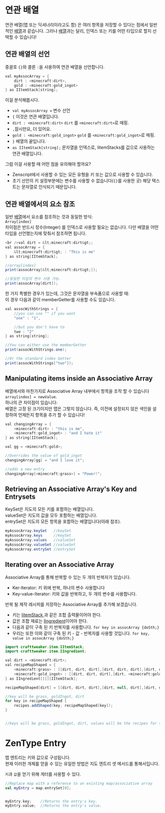 # 연관 배열

연관 배열(맵 또는 딕셔너리이라고도 함) 은 여러 항목을 저장할 수 있다는 점에서 일반적인 [배열](Arrays_and_Loops/)과 같습니다. 그러나 [배열](Arrays_and_Loops/)과는 달리, 인덱스 또는 키를 어떤 타입으로 할지 선택할 수 있습니다!

## 연관 배열의 선언

중괄호 `{}`와 콜론 `:`을 사용하여 연관 배열을 선언합니다.

```JAVA
val myAssocArray = {
    dirt : <minecraft:dirt>,
    gold : <minecraft:gold_ingot>
} as IItemStack[string];
```

이걸 분석해봅시다.

- `val myAssocArray =` 변수 선언
- `{` 이것은 연관 배열입니다.
- `dirt : <minecraft:dirt>` `dirt` 를 `<minecraft:dirt>`로 매핑.
- `,`잠시만요, 더 있어요.
- `gold : <minecraft:gold_ingot>` `gold` 를 `<minecraft:gold_ingot>`로 매핑.
- `}` 배열의 끝입니다.
- `as IItemStack[string];` 문자열을 인덱스로, IitemStacks를 값으로 사용하는 연관 배열입니다.

그럼 이걸 사용할 때 어떤 점을 유의해야 할까요?

- Zenscript에서 사용할 수 있는 모든 유형을 키 또는 값으로 사용할 수 있습니다.
- 초기 선언의 키 설정부분에는 변수를 사용할 수 없습니다(`{}`를 사용한 곳) 해당 택스트는 문자열로 인식되기 때문입니다.

## 연관 배열에서의 요소 참조

일반 [배열](Arrays_and_Loops/)에서 요소를 참조하는 것과 동일한 방식:  
`Array[index]`  
차이점은 반드시 정수(Integer) 를 인덱스로 사용할 필요는 없습니다. 다만 배열을 어떤 타입을 선언했는지에 맞춰서 참조하면 됩니다.

```JAVA
<br />val dirt = &lt;minecraft:dirt&gt;;
val assocArray = {
    &lt;minecraft:dirt&gt; : "This is me"
} as string[IItemStack];

//array[index]
print(assocArray[&lt;minecraft:dirt&gt;]);

//동일한 타입의 변수 사용 가능. 
print(assocArray[dirt]);
```

한 가지 특별한 경우가 있는데, 그것은 문자열을 부속품으로 사용할 때:   
이 경우 다음과 같이 memberGetter를 사용할 수도 있습니다.

```JAVA
val assocWithStrings = {
    //you can use "" if you want
    "one" : "1",

    //but you don't have to
    two : "2"
} as string[string];

//You can either use the memberGetter
print(assocWithStrings.one);

//Or the standard index Getter
print(assocWithStrings["two"]);
```

## Manipulating items inside an Associative Array

배열에서와 마찬가지로 Associative Array 내부에서 항목을 조작 할 수 있습니다 `array[index] = newValue`.  
하나의 큰 차이점이 있습니다:  
배열은 고정 된 크기이지만 맵은 그렇지 않습니다. 즉, 이전에 설정되지 않은 색인을 설정하여 언제든지 항목을 추가 할 수 있습니다!

```JAVA
val changingArray = {
    <minecraft:dirt> : "this is me",
    <minecraft:gold_ingot> : "and I hate it"
} as string[IItemStack];

val gg = <minecraft:gold>;

//Overrides the value of gold_ingot
changingArray[gg] = "and I love it";

//adds a new entry
changingArray[<minecraft:grass>] = "Power!";
```

## Retrieving an Associative Array's Key and Entrysets

KeySet은 지도의 모든 키를 포함하는 배열입니다.  
valueSet은 지도의 값을 모두 포함하는 배열입니다.  
entrySet은 지도의 모든 항목을 포함하는 배열입니다(아래 참조).

```JAVA
myAssocArray.keySet   //keySet
myAssocArray.keys     //keySet
myAssocArray.values   //valueSet
myAssocArray.valueSet //valueSet
myAssocArray.entrySet //entrySet
```

## Iterating over an Associative Array

Associative Array를 통해 반복할 수 있는 두 개의 반복자가 있습니다.

- Ker-lterator: 키 위에 반복, 하나의 변수 사용합니다
- Key-value-Iterator: 키와 값을 반복하고, 두 개의 변수를 사용합니다.

반복 될 제작 레시피를 저장하는 Associative Array를 추가해 보겠습니다.

- 키는 [IitemStack ](/Vanilla/Items/IItemStack/)과 같은 조합 출력물이어야 한다.
- 값은 조합 재료는 [IIngredient](/Vanilla/Variable_Types/IIngredient/)이어야 한다.
- 다음과 같이 구축 된 키 반복자를 사용합니다. `for key in assocArray {doSth;}`
- 우리는 또한 이와 같이 구축 된 키 - 값 - 반복자를 사용할 것입니다. `for key, value in assocArray {doSth;}`

```JAVA
import crafttweaker.item.IItemStack;
import crafttweaker.item.IIngredient;

val dirt = <minecraft:dirt>;
val recipeMapShaped = {
    <minecraft:grass> : [[dirt, dirt, dirt],[dirt, dirt, dirt],[dirt, dirt, dirt]],
    <minecraft:gold_ingot> : [[dirt, dirt, dirt],[dirt, <minecraft:gold_ingot>, dirt],[dirt, dirt, dirt]]
} as IIngredient[][][IItemStack];

recipeMapShaped[dirt] = [[dirt, dirt, dirt],[dirt, null, dirt],[dirt, dirt, dirt]];

//key will be grass, goldIngot, dirt
for key in recipeMapShaped {
    recipes.addShaped(key, recipeMapShaped[key]);
}


//keys will be grass, goldIngot, dirt, values will be the recipes for them
```

# ZenType Entry

맵 엔트리는 키와 값으로 구성됩니다.  
현재 이러한 개체를 얻을 수 있는 유일한 방법은 지도 엔트리 셋 메서드를 통해서입니다.

`키`과 `값`을 얻기 위해 게터를 사용할 수 있다.

```kotlin
//Replace map with a reference to an existing map/associative array
val myEntry = map.entrySet[0];


myEntry.key;    //Returns the entry's key.
myEntry.value;  //Returns the entry's value.
```